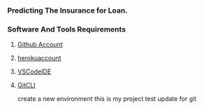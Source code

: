 ### Predicting The Insurance for Loan.
### Software And Tools Requirements
1. [Github Account](https://github.com)
2. [herokuaccount](https://heroku.com)
3. [VSCodeIDE](https://code.visualstudio.com/)
4. [GitCLI](https://git-scm/book/en/v2/Getting-Started-The-Command-Line)

   create a new environment
   this is my project
   test update for git


